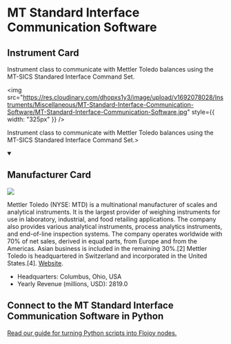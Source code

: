 
# MT Standard Interface Communication Software

## Instrument Card

<div className="flex">

<div>

Instrument class to communicate with Mettler Toledo balances using the MT-SICS Standared Interface Command Set.

</div>

<img src="https://res.cloudinary.com/dhopxs1y3/image/upload/v1692078028/Instruments/Miscellaneous/MT-Standard-Interface-Communication-Software/MT-Standard-Interface-Communication-Software.jpg" style={{ width: "325px" }} />

</div>

Instrument class to communicate with Mettler Toledo balances using the MT-SICS Standared Interface Command Set.>

<details open>
<summary><h2>Manufacturer Card</h2></summary>

<img src="https://res.cloudinary.com/dhopxs1y3/image/upload/v1691786400/Instruments/Vendor%20Logos/Mettler_Toledo.jpg.jpg" />

Mettler Toledo (NYSE: MTD) is a multinational manufacturer of scales and analytical instruments. It is the largest provider of weighing instruments for use in laboratory, industrial, and food retailing applications. The company also provides various analytical instruments, process analytics instruments, and end-of-line inspection systems. The company operates worldwide with 70% of net sales, derived in equal parts, from Europe and from the Americas. Asian business is included in the remaining 30%.[2] Mettler Toledo is headquartered in Switzerland and incorporated in the United States.[4]. <a href="https://www.mt.com/ca/en/home.html">Website</a>.

<ul>
  <li>Headquarters: Columbus, Ohio, USA</li>
  <li>Yearly Revenue (millions, USD): 2819.0</li>
</ul>
</details>

## Connect to the MT Standard Interface Communication Software in Python

[Read our guide for turning Python scripts into Flojoy nodes.](https://docs.flojoy.ai/custom-nodes/creating-custom-node/)


